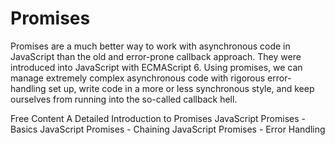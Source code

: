 # Promises

Promises are a much better way to work with asynchronous code in JavaScript than the old and error-prone callback approach. They were introduced into JavaScript with ECMAScript 6. Using promises, we can manage extremely complex asynchronous code with rigorous error-handling set up, write code in a more or less synchronous style, and keep ourselves from running into the so-called callback hell.

<ResourceGroupTitle>Free Content</ResourceGroupTitle>
<BadgeLink colorScheme='yellow' badgeText='Read' href='https://www.codeguage.com/courses/advanced-js/promises-introduction'>A Detailed Introduction to Promises</BadgeLink>
<BadgeLink colorScheme='yellow' badgeText='Read' href='https://www.codeguage.com/courses/advanced-js/promises-basics'>JavaScript Promises - Basics</BadgeLink>
<BadgeLink colorScheme='yellow' badgeText='Read' href='https://www.codeguage.com/courses/advanced-js/promises-chaining'>JavaScript Promises - Chaining</BadgeLink>
<BadgeLink colorScheme='yellow' badgeText='Read' href='https://www.codeguage.com/courses/advanced-js/promises-error-handling'>JavaScript Promises - Error Handling</BadgeLink>
